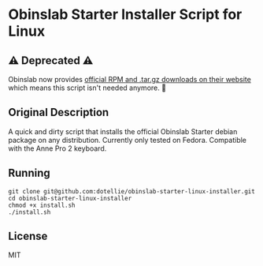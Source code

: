 # Obinslab Starter Installer Script for Linux

## :warning: Deprecated :warning:
Obinslab now provides [official RPM and .tar.gz downloads on their website](http://en.obins.net/obinslab-starter/) which means this script isn't needed anymore. :tada:

## Original Description

A quick and dirty script that installs the official Obinslab Starter debian package on any
distribution. Currently only tested on Fedora. Compatible with the Anne Pro 2 keyboard.

## Running
```
git clone git@github.com:dotellie/obinslab-starter-linux-installer.git
cd obinslab-starter-linux-installer
chmod +x install.sh
./install.sh
```

## License
MIT
